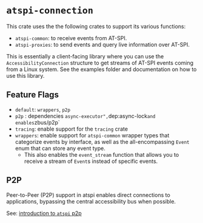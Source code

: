# `atspi-connection`

This crate uses the the following crates to support its various functions:

* `atspi-common`: to receive events from AT-SPI.
* `atspi-proxies`: to send events and query live information over AT-SPI.

This is essentially a client-facing library where you can use the `AccessibilityConnection` structure to get streams of AT-SPI events coming from a Linux system.
See the examples folder and documentation on how to use this library.

## Feature Flags

* `default`: `wrappers`, `p2p`
* `p2p` : dependencies `async-executor",`dep:async-lock` and enables `zbus/p2p`
* `tracing`: enable support for the `tracing` crate
* `wrappers`: enable support for `atspi-common` wrapper types that categorize events by interface, as well as the all-encompassing `Event` enum that can store any event type.
  * This also enables the `event_stream` function that allows you to receive a stream of `Event`s instead of specific events.

## P2P

Peer-to-Peer (P2P) support in atspi enables direct connections to applications, bypassing the central accessibility bus when possible.

See: [introduction to `atspi` p2p](p2p.md)
